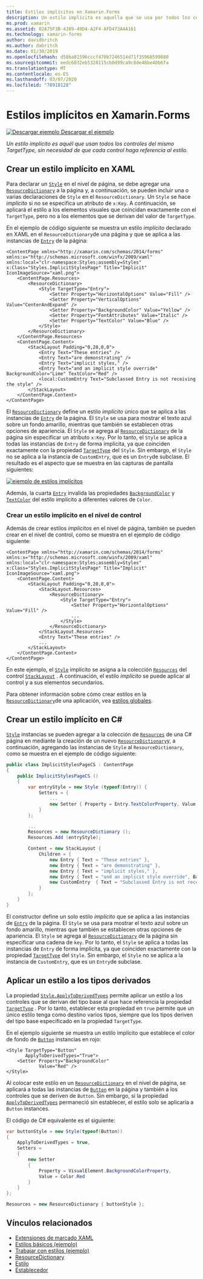 ```yaml
---
title: Estilos implícitos en Xamarin.Forms
description: Un estilo implícito es aquella que se usa por todos los controles de la mismo TargetType, sin necesidad de cada control para hacer referencia al estilo.
ms.prod: xamarin
ms.assetid: 02A75F3B-4389-49D4-A2F4-AFD473A4A161
ms.technology: xamarin-forms
author: davidbritch
ms.author: dabritch
ms.date: 01/30/2019
ms.openlocfilehash: d58ba81596cccf470b7246514d71f35968599880
ms.sourcegitcommit: eedc6032eb5328115cb0d99ca9c8de48be40b6fa
ms.translationtype: MT
ms.contentlocale: es-ES
ms.lasthandoff: 03/07/2020
ms.locfileid: "78918128"
---
```

# <a name="implicit-styles-in-xamarinforms"></a>Estilos implícitos en Xamarin.Forms

[![Descargar ejemplo](~/media/shared/download.png) Descargar el ejemplo](https://docs.microsoft.com/samples/xamarin/xamarin-forms-samples/userinterface-styles-basicstyles)

_Un estilo implícito es aquél que usan todos los controles del mismo TargetType, sin necesidad de que cada control haga referencia al estilo._

## <a name="create-an-implicit-style-in-xaml"></a>Crear un estilo implícito en XAML

Para declarar un [`Style`](xref:Xamarin.Forms.Style) en el nivel de página, se debe agregar una [`ResourceDictionary`](xref:Xamarin.Forms.ResourceDictionary) a la página y, a continuación, se pueden incluir una o varias declaraciones de `Style` en el `ResourceDictionary`. Un `Style` se hace *implícito* si no se especifica un atributo de `x:Key`. A continuación, se aplicará el estilo a los elementos visuales que coincidan exactamente con el `TargetType`, pero no a los elementos que se derivan del valor de `TargetType`.

En el ejemplo de código siguiente se muestra un estilo *implícito* declarado en XAML en el `ResourceDictionary`de una página y que se aplica a las instancias de [`Entry`](xref:Xamarin.Forms.Entry) de la página:

```xaml
<ContentPage xmlns="http://xamarin.com/schemas/2014/forms" xmlns:x="http://schemas.microsoft.com/winfx/2009/xaml" xmlns:local="clr-namespace:Styles;assembly=Styles" x:Class="Styles.ImplicitStylesPage" Title="Implicit" IconImageSource="xaml.png">
    <ContentPage.Resources>
        <ResourceDictionary>
            <Style TargetType="Entry">
                <Setter Property="HorizontalOptions" Value="Fill" />
                <Setter Property="VerticalOptions" Value="CenterAndExpand" />
                <Setter Property="BackgroundColor" Value="Yellow" />
                <Setter Property="FontAttributes" Value="Italic" />
                <Setter Property="TextColor" Value="Blue" />
            </Style>
        </ResourceDictionary>
    </ContentPage.Resources>
    <ContentPage.Content>
        <StackLayout Padding="0,20,0,0">
            <Entry Text="These entries" />
            <Entry Text="are demonstrating" />
            <Entry Text="implicit styles," />
            <Entry Text="and an implicit style override" BackgroundColor="Lime" TextColor="Red" />
            <local:CustomEntry Text="Subclassed Entry is not receiving the style" />
        </StackLayout>
    </ContentPage.Content>
</ContentPage>
```

El [`ResourceDictionary`](xref:Xamarin.Forms.ResourceDictionary) define un estilo *implícito* único que se aplica a las instancias de [`Entry`](xref:Xamarin.Forms.Entry) de la página. El `Style` se usa para mostrar el texto azul sobre un fondo amarillo, mientras que también se establecen otras opciones de apariencia. El `Style` se agrega al [`ResourceDictionary`](xref:Xamarin.Forms.ResourceDictionary) de la página sin especificar un atributo `x:Key`. Por lo tanto, el `Style` se aplica a todas las instancias de `Entry` de forma implícita, ya que coinciden exactamente con la propiedad [`TargetType`](xref:Xamarin.Forms.Style.TargetType) del `Style`. Sin embargo, el `Style` no se aplica a la instancia de `CustomEntry`, que es un `Entry`de subclase. El resultado es el aspecto que se muestra en las capturas de pantalla siguientes:

[![ejemplo de estilos implícitos](implicit-images/implicit-styles.png)](implicit-images/implicit-styles-large.png#lightbox)

Además, la cuarta [`Entry`](xref:Xamarin.Forms.Entry) invalida las propiedades [`BackgroundColor`](xref:Xamarin.Forms.VisualElement.BackgroundColor) y [`TextColor`](xref:Xamarin.Forms.InputView.TextColor) del estilo implícito a diferentes valores de `Color`.

### <a name="create-an-implicit-style-at-the-control-level"></a>Crear un estilo implícito en el nivel de control

Además de crear estilos *implícitos* en el nivel de página, también se pueden crear en el nivel de control, como se muestra en el ejemplo de código siguiente:

```xaml
<ContentPage xmlns="http://xamarin.com/schemas/2014/forms" xmlns:x="http://schemas.microsoft.com/winfx/2009/xaml" xmlns:local="clr-namespace:Styles;assembly=Styles" x:Class="Styles.ImplicitStylesPage" Title="Implicit" IconImageSource="xaml.png">
    <ContentPage.Content>
        <StackLayout Padding="0,20,0,0">
            <StackLayout.Resources>
                <ResourceDictionary>
                    <Style TargetType="Entry">
                        <Setter Property="HorizontalOptions" Value="Fill" />
                        ...
                    </Style>
                </ResourceDictionary>
            </StackLayout.Resources>
            <Entry Text="These entries" />
            ...
        </StackLayout>
    </ContentPage.Content>
</ContentPage>
```

En este ejemplo, el [`Style`](xref:Xamarin.Forms.Style) implícito se asigna a la colección [`Resources`](xref:Xamarin.Forms.VisualElement.Resources) del control [`StackLayout`](xref:Xamarin.Forms.StackLayout) . A continuación, el estilo *implícito* se puede aplicar al control y a sus elementos secundarios.

Para obtener información sobre cómo crear estilos en la [`ResourceDictionary`](xref:Xamarin.Forms.ResourceDictionary)de una aplicación, vea [estilos globales](~/xamarin-forms/user-interface/styles/application.md).

## <a name="create-an-implicit-style-in-c35"></a>Crear un estilo implícito en C&#35;

[`Style`](xref:Xamarin.Forms.Style) instancias se pueden agregar a la colección de [`Resources`](xref:Xamarin.Forms.VisualElement.Resources) de una C# página en mediante la creación de un nuevo [`ResourceDictionary`](xref:Xamarin.Forms.ResourceDictionary)y, a continuación, agregando las instancias de `Style` al `ResourceDictionary`, como se muestra en el ejemplo de código siguiente:

```csharp
public class ImplicitStylesPageCS : ContentPage
{
    public ImplicitStylesPageCS ()
    {
        var entryStyle = new Style (typeof(Entry)) {
            Setters = {
                ...
                new Setter { Property = Entry.TextColorProperty, Value = Color.Blue }
            }
        };

        ...
        Resources = new ResourceDictionary ();
        Resources.Add (entryStyle);

        Content = new StackLayout {
            Children = {
                new Entry { Text = "These entries" },
                new Entry { Text = "are demonstrating" },
                new Entry { Text = "implicit styles," },
                new Entry { Text = "and an implicit style override", BackgroundColor = Color.Lime, TextColor = Color.Red },
                new CustomEntry  { Text = "Subclassed Entry is not receiving the style" }
            }
        };
    }
}
```

El constructor define un solo estilo *implícito* que se aplica a las instancias de [`Entry`](xref:Xamarin.Forms.Entry) de la página. El `Style` se usa para mostrar el texto azul sobre un fondo amarillo, mientras que también se establecen otras opciones de apariencia. El `Style` se agrega al [`ResourceDictionary`](xref:Xamarin.Forms.ResourceDictionary) de la página sin especificar una cadena de `key`. Por lo tanto, el `Style` se aplica a todas las instancias de `Entry` de forma implícita, ya que coinciden exactamente con la propiedad [`TargetType`](xref:Xamarin.Forms.Style.TargetType) del `Style`. Sin embargo, el `Style` no se aplica a la instancia de `CustomEntry`, que es un `Entry`de subclase.

## <a name="apply-a-style-to-derived-types"></a>Aplicar un estilo a los tipos derivados

La propiedad [`Style.ApplyToDerivedTypes`](xref:Xamarin.Forms.Style.ApplyToDerivedTypes) permite aplicar un estilo a los controles que se derivan del tipo base al que hace referencia la propiedad [`TargetType`](xref:Xamarin.Forms.Style.TargetType) . Por lo tanto, establecer esta propiedad en `true` permite que un único estilo tenga como destino varios tipos, siempre que los tipos deriven del tipo base especificado en la propiedad `TargetType`.

En el ejemplo siguiente se muestra un estilo implícito que establece el color de fondo de [`Button`](xref:Xamarin.Forms.Button) instancias en rojo:

```xaml
<Style TargetType="Button"
       ApplyToDerivedTypes="True">
    <Setter Property="BackgroundColor"
            Value="Red" />
</Style>
```

Al colocar este estilo en un [`ResourceDictionary`](xref:Xamarin.Forms.ResourceDictionary) en el nivel de página, se aplicará a todas las instancias de [`Button`](xref:Xamarin.Forms.Button) en la página y también a los controles que se deriven de `Button`. Sin embargo, si la propiedad [`ApplyToDerivedTypes`](xref:Xamarin.Forms.Style.ApplyToDerivedTypes) permaneció sin establecer, el estilo solo se aplicaría a `Button` instances.

El código de C# equivalente es el siguiente:

```csharp
var buttonStyle = new Style(typeof(Button))
{
    ApplyToDerivedTypes = true,
    Setters =
    {
        new Setter
        {
            Property = VisualElement.BackgroundColorProperty,
            Value = Color.Red
        }
    }
};

Resources = new ResourceDictionary { buttonStyle };
```

## <a name="related-links"></a>Vínculos relacionados

- [Extensiones de marcado XAML](~/xamarin-forms/xaml/xaml-basics/xaml-markup-extensions.md)
- [Estilos básicos (ejemplo)](https://docs.microsoft.com/samples/xamarin/xamarin-forms-samples/userinterface-styles-basicstyles)
- [Trabajar con estilos (ejemplo)](https://docs.microsoft.com/samples/xamarin/xamarin-forms-samples/workingwithstyles)
- [ResourceDictionary](xref:Xamarin.Forms.ResourceDictionary)
- [Estilo](xref:Xamarin.Forms.Style)
- [Establecedor](xref:Xamarin.Forms.Setter)
